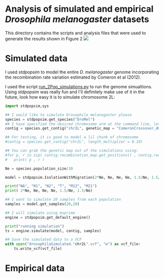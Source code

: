 # Analysis of simulated and empirical *Drosophila melanogaster* datasets

This directory contains the scripts and analysis files that were used to generate the results shown in Figure 2
![](../../writeUp/threePanelFigure.png)

# Simulated data

I used *stdpopsim* to model the entire *D. melanogaster* genome incorporating the recombination rate variation estimated by Comeron et al (2012).

I used the script [run_2Pop_simulations.py](bin/run_2Pop_simulations.py) to run the genome simualtions. Using *stdpopsim* was really fun and I'll definitely make use of it in the future, look how easy it is to simulate chromosome 2L:

```python
import stdpopsim,sys

## I would like to simulate Drosophila melanogaster please
species = stdpopsim.get_species("DroMel")
## I have specified the desired chromosome arm at the command line, let's 
contig = species.get_contig("chr2L", genetic_map = "ComeronCrossover_dm6")

## For testing, it is good to model a lil chunk of chromosome
#contig = species.get_contig("chr2L", length_multiplier = 0.10)

## You can grab the genetic map out of the simulations using:
#for p, r in zip( contig.recombination_map.get_positions() , contig.recombination_map.get_rates() ):
#	print( p , r )

Ne = species.population_size/10

model = stdpopsim.IsolationWithMigration(2*Ne, Ne, Ne, Ne, 1.5/Ne, 1.5/Ne)

print("NA", "N1", "N2", "T", "M12", "M21")
print( 2*Ne, Ne, Ne, Ne, 1.5/Ne, 1.5/Ne)

## I want to simulate 20 samples from each population
samples = model.get_samples(20,20)

## I will simulate using msprime
engine = stdpopsim.get_default_engine()

print("running simulation")
ts = engine.simulate(model, contig, samples)

## Save the simulated data to a VCF
with open("drosophilaSimulated."chr2L".vcf", "w") as vcf_file:
	ts.write_vcf(vcf_file)


```

# Empirical data

